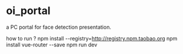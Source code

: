 # oi_portal

a PC portal for face detection presentation.


how to run ?
npm install --registry=http://registry.npm.taobao.org
npm install vue-router --save
npm run dev

